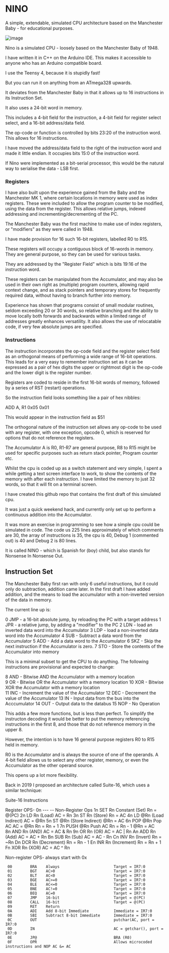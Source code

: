 # NINO
A simple, extendable, simulated CPU architecture based on the Manchester Baby - for educational purposes.

![image](https://github.com/user-attachments/assets/d1b11eae-a15b-48b8-b2c7-5d4763270421)

Nino  is a simulated CPU - loosely based on the Manchester Baby of 1948.

I have written it in C++ on the Arduino IDE. This makes it accessible to anyone who has an Arduino compatible board.

I use the Teensy 4, because it is stupidly fast! 

But you can run it on anything from an ATmega328 upwards.

It deviates from the Manchester Baby in that it allows up to 16 instructions in its Instruction Set. 

It also uses a 24-bit word in memory.  

This includes a 4-bit field for the instruction, a 4-bit field for register select select, and a 16-bit address/data field.

The op-code or function is controlled by bits 23:20 of the instruction word. This allows for 16 instructions.

I have moved the address/data field to the right of the instruction word and made it little endian.  It occupies bits 15:0 of the instruction word.

If Nino were implemented as a bit-serial processor, this would be the natural way to serialise the data - LSB first.

### Registers

I have also built upon the experience gained from the Baby and the Manchester MK 1, where certain locations in memory were used as index registers. These were included to allow the program counter to be modified, using the data from the register. This allows relative jumps, indexed addressing and incrementing/decrementing of the PC. 

The Manchester Baby was the first machine to make use of index registers, or "modifiers" as they were called in 1948.

I have made provision for 16 such 16-bit registers, labelled R0 to R15.

These registers will occupy a contiguous block of 16-words in memory. They are general purpose, so they can be used for various tasks. 

They are addressed by the "Register Field" which is bits 19:16 of the instruction word.

These registers can be manipulated from the Accumulator, and may also be used in their own right as (multiple) program counters, allowing rapid context change, and as stack pointers and temporary stores for frequently required data, without having to branch further into memory.

Experience has shown that programs consist of small modular routines, seldom exceeding 20 or 30 words, so relative branching and the ability to move locally both forwards and backwards within a limited range of addresses greatly enhances versatility. It also allows the use of relocatable code, if very few absolute jumps are specified.

### Instructions

The instruction incorporates the op-code field and the register select field as an orthogonal means of performing a wide range of 16-bit operations. This leads for a very easy to remember instruction set as it can be expressed as a pair of hex digits the upper or  rightmost digit is the op-code and the lower digit is the register number.

Registers are coded to reside in the first 16-bit words of memory, followed by a series of RST (restart) operations.

So the instruction field looks something like a pair of hex nibbles:

ADD A, R1
0x05 0x01

This would appear in the instruction field as $51

The orthogonal nature of the instruction set allows any op-code to be used with any register, with one exception, opcode 0, which is reserved for options that do not reference the registers.



The Accumulator A  is R0,  R1-R7 are general purpose, R8 to R15 might be used for specific purposes such as return stack pointer, Program counter etc.


Whilst the cpu is coded up as a switch statement and very simple, I spent a while getting a text screen interface to work, to show the contents of the memory with after each instruction.
I have limited the memory to just 32 words, so that it will fit on a terminal screen.


I have created this github repo that contains the first draft of this simulated cpu.

It was just a quick weekend hack, and currently only set up to perform a continuous addition into the Accumulator.

It was more an exercise in programming to see how a simple cpu could be simulated in code.
The code us 225 lines approximately of which comments are 30, the array of instructions is 35, the cpu is 40, Debug 1 (commented out) is 40 and Debug 2 is 80 lines.


It is called NINO - which is Spanish for (boy) child, but also stands for Nonsense In Nonsense Out.

## Instruction Set

The Manchester Baby first ran with only 6 useful instructions, but it could only do subtraction, addition came later. In the first draft I have added addition, and the means to load the accumulator with a non-inverted version of the data in memory.

The current line up is:

0    JMP    - a 16-bit absolute jump, by reloading the PC with a target address
1    JPR    - a relative jump, by adding a "modifier" to the PC
2    LDN    - load an inverted data word into the Accumulator
3    LDP    - load a non-inverted data word into the Accumulator
4    SUB    - Subtract a data word from the Accumulator
5    ADD    - Add a data word to the Accumulator 
6    SKZ    - Skip the next instruction if the Accumulator is zero.
7    STO    - Store the contents of the Accumulator into memory

This is a minimal subset to get the CPU to do anything. The following instructions are provisional and expected to change:

8    AND    - Bitwise AND the Accumulator with a memory location  
9    OR     - Bitwise OR the Accumulator with a memory location 
10   XOR    - Bitwise XOR the Accumulator with a memory location  
11   INC    - Increment the value of the Accumulator
12   DEC    - Decrement the value of the Accumulator
13   IN     - Input data from the bus into the Acccumulator
14   OUT    - Output data to the databus
15   NOP    - No Operation

This adds a few more functions, but is less than perfect. To simplify the instructon decoding it would be better to put the memory referencing instructions in the first 8, and those that do not reference memory in the upper 8.

However, the intention is to have 16 general purpose registers R0 to R15 held in memory. 

R0 is the Accumulator and is always the source of one of the operands. A 4-bit field allows us to select any other register, memory, or even the Accumulator as the other operand source.

This opens up a lot more flexibility.

Back in 2019 I proposed an architecture called Suite-16, which uses a similar technique:

Suite-16 Instructions

Register OPS-
     0n        ---       --     Non-Register Ops
     1n        SET       Rn     Constant  (Set)         Rn = @(PC)
     2n        LD        Rn     (Load)                  AC = Rn
     3n        ST        Rn     (Store)                 Rn = AC
     4n        LD        @Rn    (Load Indirect)         AC = @Rn
     5n        ST        @Rn    (Store Indirect)        @Rn = AC
     6n        POP       @Rn    Pop  AC                 AC = @Rn  Rn = Rn + 1
     7n        PUSH      @Rn    Push AC                 Rn = Rn - 1  @Rn = AC  
     8n        AND       Rn     (AND)                   AC = AC & Rn 
     9n        OR        Rn     (OR)                    AC = AC | Rn 
     An        ADD       Rn     (Add)                   AC = AC + Rn
     Bn        SUB       Rn     (Sub)                   AC = AC - Rn
     Cn        INV       Rn     (Invert)                Rn = ~Rn
     Dn        DCR       Rn     (Decrement)             Rn = Rn - 1
     En        INR       Rn     (Increment)             Rn = Rn + 1
     Fn        XOR       Rn     (XOR)                   AC = AC ^ Rn
     
Non-register OPS- always start with 0x

     00        BRA    Always                        Target = IR7:0
     01        BGT    AC>0                          Target = IR7:0
     02        BLT    AC<0                          Target = IR7:0
     03        BGE    AC>=0                         Target = IR7:0
     04        BLE    AC<=0                         Target = IR7:0 
     05        BNE    AC!=0                         Target = IR7:0
     06        BEQ    AC=0                          Target = IR7:0     
     07        JMP    16-bit                        Target = @(PC)
     08        CALL   16-bit                        Target = @(PC)
     09        RET    Return
     0A        ADI    Add 8-bit Immediate           Immediate = IR7:0
     0B        SBI    Subtract 8-bit Immediate      Immediate = IR7:0
     0C        OUT                                  putchar(AC, port = IR7:0
     0D        IN                                   AC = getchar(), port = IR7:0
     0E        JP@                                  BRA (R0)
     0F        OPR                                  Allows microcoded instructions and NOP AC &= AC




